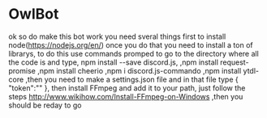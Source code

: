 # OwlBot
ok so do make this bot work you need sveral things first to install node(https://nodejs.org/en/) 
once you do that you need to install a ton of librarys, to do this use commands promped to go to the directory where all the code is and type,
npm install --save discord.js,
        ,npm install request-promise
        ,npm install cheerio
        ,npm i discord.js-commando
        ,npm install ytdl-core
,then you need to make a settings.json file and in that file type
{
    "token":"<whatever your token is>"
},
then install FFmpeg and add it to your path, just follow the steps 
http://www.wikihow.com/Install-FFmpeg-on-Windows
,then you should be reday to go 
